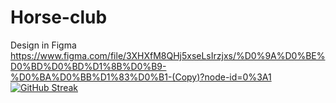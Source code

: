# Horse-club
Design in Figma
https://www.figma.com/file/3XHXfM8QHj5xseLsIrzjxs/%D0%9A%D0%BE%D0%BD%D0%BD%D1%8B%D0%B9-%D0%BA%D0%BB%D1%83%D0%B1-(Copy)?node-id=0%3A1
[![GitHub Streak](http://github-readme-streak-stats.herokuapp.com?user=IlyaDevN&theme=dark&date_format=j%20M%5B%20Y%5D)](https://git.io/streak-stats)
